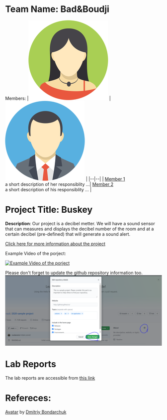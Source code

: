 # Team Name: Bad&Boudji
Members: 
|![member1](assets/member1.webp?raw=true) |![member2](assets/member2.webp?raw=true)  |
|--|--|
|  [Member 1](https://github.com/EliseBoudj) <br> a short description of her responsiblity ...| [Member 2 ](https://github.com/LamJustine) <br> a short description of his responsiblity ... |



# Project Title: Buskey
 **Description**:  Our project is a decibel metter. We will have a sound sensor that can measures and displays the decibel number of the room and at a certain decibel (pre-defined) that will generate a sound alert. 

[Click here for more information about the project](project) 

Example Video of the porject:

[![Example Video of the porject](https://img.youtube.com/vi/ucZl6vQ_8Uo/0.jpg)](https://www.youtube.com/watch?v=ucZl6vQ_8Uo)

Please don't forget to update the github repository information too. 
![Change Description of github repository](assets/change_description.png?raw=true)

# Lab Reports

The lab reports are accessible from [this link](lab)

# Refereces:
[Avatar](https://iconscout.com/icons/avatar) by [Dmitriy Bondarchuk](https://iconscout.com/contributors/dmitriy-bondarchuk)
